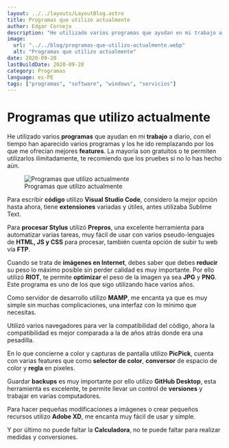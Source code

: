 ```yaml
---
layout: ../../layouts/LayoutBlog.astro
title: Programas que utilizo actualmente
author: Edgar Cornejo
description: "He utilizado varios programas que ayudan en mi trabajo a diario, con el tiempo han aparecido varios programas y los he ido remplazando por los que me ofrecían mejores features.  La mayoría son gratuitos o te permiten utilizarlos ilimitadamente, te recomiendo que los pruebes si no lo has hecho aún."
image:
  url: "../../blog/programas-que-utilizo-actualmente.webp"
  alt: "Programas que utilizo actualmente"
date: 2020-09-28
lastBuildDate: 2020-09-28
category: Programas
language: es-PE
tags: ["programas", "software", "windows", "servicios"]
---
```


# Programas que utilizo actualmente

He utilizado varios **programas** que ayudan en mi **trabajo** a diario, con el tiempo han aparecido varios programas y los he ido remplazando por los que me ofrecían mejores **features**.  La mayoría son gratuitos o te permiten utilizarlos ilimitadamente, te recomiendo que los pruebes si no lo has hecho aún.

<figure>
  <img src="../../blog/programas-que-utilizo-actualmente.webp" alt="Programas que utilizo actualmente"/>
  <figcaption>Programas que utilizo actualmente</figcaption>
</figure>

Para escribir **código** utilizo **Visual Studio Code**, considero la mejor opción hasta ahora, tiene **extensiones** variadas y útiles, antes utilizaba Sublime Text.

Para **procesar Stylus** utilizó **Prepros**, una excelente herramienta para automatizar varias tareas, muy fácil de usar con varios pseudo-lenguajes de **HTML, JS y CSS** para procesar, también cuenta opción de subir tu web vía **FTP**.

Cuando se trata de **imágenes en Internet**, debes saber que debes **reducir** su peso lo máximo posible sin perder calidad es muy importante. Por ello utilizó **RIOT**, te permite **optimizar** el peso de la imagen ya sea **JPG** y **PNG**. Este programa es uno de los que sigo utilizando hace varios años.

Como servidor de desarrollo utilizo **MAMP**, me encanta ya que es muy simple sin muchas complicaciones, una interfaz con lo mínimo que necesitas.

Utilizó varios navegadores para ver la compatibilidad del código, ahora la compatibilidad es mejor comparada a la de años atrás donde era una pesadilla.

En lo que concierne a color y capturas de pantalla utilizo **PicPick**, cuenta con varias features que como **selector de color**, **conversor** de espacio de color y **regla** en pixeles.

Guardar **backups** es muy importante por ello utilizo **GitHub Desktop**, esta herramienta es excelente, te permite llevar un control de **versiones** y trabajar en varias computadores.

Para hacer pequeñas modificaciones a imágenes o crear pequeños recursos utilizo **Adobe XD**, me encanta muy fácil de usar y simple.

Y por último no puede faltar la **Calculadora**, no te puede faltar para realizar medidas y conversiones.
